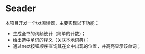 # Seader

本项目开发一个txt阅读器，主要实现以下功能：

- 生成全书的词频统计（简单的计数）；
- 给出选中单词的释义（关联本地词典）；
- 通过next按钮顺序查询其在文中出现的位置，并高亮显示该单词；